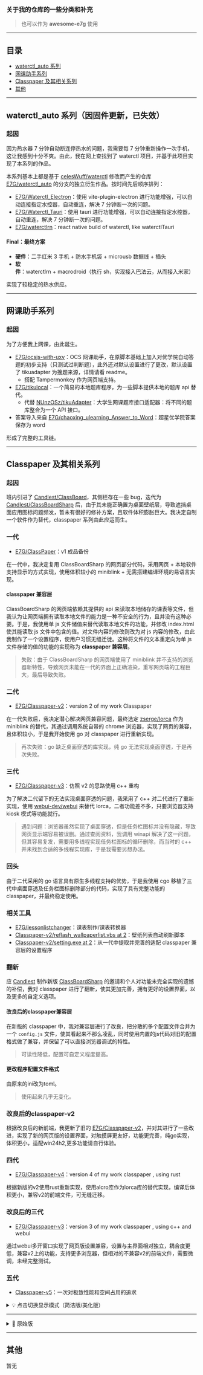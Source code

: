 ### 关于我的仓库的一些分类和补充

> 也可以作为 **awesome-e7g** 使用

---

## 目录

- [waterctl_auto 系列](#waterctl_auto-系列)
- [网课助手系列](#网课助手系列)
- [Classpaper 及其相关系列](#classpaper及其相关系列)
- [其他](#其他)

---

## waterctl_auto 系列（因固件更新，已失效）

### 起因

因为热水器 7 分钟自动断连停热水的问题，我需要每 7 分钟重新操作一次手机，这让我感到十分不爽。由此，我在网上查找到了 waterctl 项目，并基于此项目实现了本系列的作品。

本系列基本上都是基于 [celesWuff/waterctl](https://github.com/celesWuff/waterctl) 修改而产生的仓库 [E7G/waterctl_auto](https://github.com/E7G/waterctl_auto) 的分支的独立衍生作品。按时间先后顺序排列：

- [E7G/Waterctl_Electron](https://github.com/E7G/Waterctl_Electron)：使用 vite-plugin-electron 进行功能增强，可以自动连接指定水控器，自动重连，解决 7 分钟断一次的问题。
- [E7G/Waterctl_Tauri](https://github.com/E7G/Waterctl_Tauri)：使用 tauri 进行功能增强，可以自动连接指定水控器，自动重连，解决 7 分钟断一次的问题。
- [E7G/waterctlrn](https://github.com/E7G/waterctlrn)：react native build of waterctl, like waterctlTauri

#### Final：最终方案

- **硬件**：二手红米 3 手机 + 防水手机袋 + microusb 数据线 + 插头
- **软件**：waterctlrn + macrodroid（执行 sh，实现接入巴法云，从而接入米家）

实现了较稳定的热水供应。

---

## 网课助手系列

### 起因

为了方便我上网课，由此诞生。

- [E7G/ocsjs-with-uxy](https://github.com/E7G/ocsjs-with-uxy)：OCS 网课助手，在原脚本基础上加入对优学院自动答题的初步支持（只测试过判断题），此外还对默认设置进行了更改，默认设置了 tikuadapter 为搜题来源，详情请看 readme。
  - 搭配 Tampermonkey 作为网页端支持。
- [E7G/tikulocal](https://github.com/E7G/tikulocal)：一个简易的本地题库程序，为一些脚本提供本地的题库 api 替代。
  - 代替 [NUnzOSz/tikuAdapter](https://github.com/NUnzOSz/tikuAdapter)：大学生网课题库接口适配器：将不同的题库整合为一个 API 接口。
- 答案导入来自 [E7G/chaoxing_ulearning_Answer_to_Word](https://github.com/E7G/chaoxing_ulearning_Answer_to_Word)：超星优学院答案保存为 word

形成了完整的工具链。

---

## Classpaper 及其相关系列

### 起因

班内引进了 [Candlest/ClassBoard](https://github.com/Candlest/ClassBoard)，其侧栏存在一些 bug，迭代为 [Candlest/ClassBoardSharp](https://github.com/Candlest/ClassBoardSharp) 后，由于其未能正确置为桌面壁纸层，导致遮挡桌面应用图标问题频发，暂未有很好的修补方案，且软件体积膨胀巨大。我决定自制一个软件作为替代，classpaper 系列由此应运而生。

### 一代

- [E7G/ClassPaper](https://github.com/E7G/ClassPaper)：v1 成品备份

在一代中，我决定复用 ClassBoardSharp 的网页部分代码，采用网页 + 本地软件支持显示的方式实现，使用体积较小的 miniblink + 无需搭建编译环境的易语言实现。

#### classpaper 兼容层

ClassBoardSharp 的网页端依赖其提供的 api 来读取本地储存的课表等文件，但我认为让网页端拥有读取本地文件的能力是一种不安全的行为，且并没有这种必要。于是，我使用单 js 文件储值来替代读取本地文件的功能，并修改 index.html 使其能读取 js 文件中包含的值。对文件内容的修改则改为对 js 内容的修改，由此我制作了一个设置程序，使用户习惯无缝迁徙。这种将文件的文本重定向为单 js 文件存储的值的功能的实现称为 **classpaper 兼容层**。

> 失败：由于 ClassBoardSharp 的网页端使用了 miniblink 并不支持的浏览器新特性，导致网页未能在一代的界面上正确渲染，重写网页端的工程巨大，最后导致失败。

### 二代

- [E7G/Classpaper-v2](https://github.com/E7G/Classpaper-v2/tree/old)：version 2 of my work Classpaper

在一代失败后，我决定潜心解决网页兼容问题，最终选定 [zserge/lorca](https://github.com/zserge/lorca) 作为 miniblink 的替代，其通过调用系统自带的 chrome 浏览器，实现了网页的兼容，且体积较小，于是我开始使用 go 对 classpaper 进行重新实现。

> 再次失败：go 缺乏桌面穿透的库实现，纯 go 无法实现桌面穿透，于是再次失败。

### 三代

- [E7G/Classpaper-v3](https://github.com/E7G/Classpaper-v3)：仿照 v2 的思路使用 c++ 重构

为了解决二代留下的无法实现桌面穿透的问题，我采用了 c++ 对二代进行了重新实现，使用 [webui-dev/webui](https://github.com/webui-dev/webui) 来替代 lorca，二者功能差不多，只要浏览器支持 kiosk 模式等功能就行。

> 遇到问题：浏览器虽然实现了桌面穿透，但是任务栏图标并没有隐藏，导致网页显示端容易被误删。通过查阅资料，我调用 winapi 解决了这一问题，但其容易复发，需要用多线程实现任务栏图标的循环删除，而当时的 c++ 并未找到合适的多线程实现库，于是我需要另想办法。

### 回头

由于二代采用的 go 语言具有原生多线程支持的优势，于是我使用 cgo 移植了三代中桌面穿透及任务栏图标删除部分的代码，实现了具有完整功能的 classpaper，并最终稳定使用。

### 相关工具

- [E7G/lessonlistchanger](https://github.com/E7G/lessonlistchanger)：课表制作/课表转换器
- [Classpaper-v2/reflash_wallpaperlist.vbs at 2](https://github.com/E7G/Classpaper-v2/blob/2/reflash_wallpaperlist.vbs)：壁纸列表自动刷新脚本
- [Classpaper-v2/setting.exe at 2](https://github.com/E7G/Classpaper-v2/blob/2/setting.exe)：从一代中提取并完善的适配 classpaper 兼容层的设置程序

### 翻新

应 [Candlest](https://github.com/Candlest) 制作新版 [ClassBoardSharp](https://github.com/Candlest/ClassBoardSharp) 的邀请和个人对功能未完全实现的遗憾的补偿，我对 classpaper 进行了翻新，使其更加完善，拥有更好的设置界面，以及更多的自定义选项。

#### 改良后的classpaper兼容层

在新版的 classpaper 中，我对兼容层进行了改良，把分散的多个配置文件合并为一个 `config.js` 文件，使其看起来不那么凌乱，同时使用内置的js代码对旧的配置格式做了兼容，并保留了可以直接浏览器调试的特性。

> 可读性降低，配置可自定义程度提高。

#### 更改程序配置文件格式

由原来的ini改为toml。

> 使用起来几乎无变化。

### 改良后的classpaper-v2

根据改良后的新前端，我更新了旧的 [E7G/Classpaper-v2](https://github.com/E7G/Classpaper-v2/tree/clean)，并对其进行了一些改进，实现了新的网页版的设置界面，对触摸屏更友好，功能更完善，纯go实现，体积更小，适配win24h2,更多功能请自行体验。

### 四代

- [E7G/Classpaper-v4](https://github.com/E7G/Classpaper-v4)：version 4 of my work classpaper , using rust

根据新版的v2使用rust重新实现，使用alcro库作为lorca库的替代实现，编译后体积更小，兼容v2的前端文件，可无缝迁移。

### 改良后的三代

- [E7G/Classpaper-v3](https://github.com/E7G/Classpaper-v3)：version 3 of my work classpaper , using c++ and webui

通过webui多开窗口实现了网页版设置兼容，设置与主界面相对独立，耦合度更低，兼容v2上的功能，支持更多浏览器，但相对的不兼容v2的前端文件，需要微调，未经完整测试。

### 五代

- [Classpaper-v5](https://github.com/E7G/Classpaper-v5)：一次对极致性能和空间占用的追求

<details closed>
<summary>💡 点击切换显示模式（简洁版/美化版）</summary>

<div align="left">

## 🎨 美化版

> **极致的终点** - [Classpaper-v5](https://github.com/E7G/Classpaper-v5)

---

> 一次对极致性能和空间占用的追求

**反思**

前几代都是作为classboard的后端底层的替代，延续了classboard的一些我认为并不太好的设计，而2、3、4代只是对底层的换语言换方案实现。

也许，我们并不需要一个硕大的浏览器为我们渲染界面，我们也无需考虑跨平台，而winapi的依赖已然引入，为什么不对其加以更多的利用？

**理念**

我需要一个极致的东西：

- 不需要其他花里胡哨的我用不到的功能，全都可以忽略掉，去掉
- 只需要它在那里运作着，默默地提供它的功能，起着它的作用
- 它无需耀眼，无需宣传，它本身足够好，完成了它应尽的责任
- 在我们不需要它的时候它也会悄然消失，就像它不曾存在过一样，像风一般逝去，仅此而已

---

**实现**

> 就这样了，我就这样做了

- **图形渲染**：依赖win自带的gdi实现图形窗口的绘制
- **零依赖**：完全不依赖其他的库，只使用windows提供的api
- **极致轻巧**：一个极小的程序

**性能数据**

```
体积:     40+ KB
CPU:      < 1%
内存:     < 1.5 MB
磁盘写入: 0.1 MB (稳定)
```

<div align="center">

![Classpaper-v5 实际运行效果](screenshots/v5.png)

*40KB的极致：零依赖、零闪烁、零设置*

</div>

**特性**

- ✨ 无闪烁
- ⚙️ 无设置
- 🗂️ 托盘便是控制中心
- 🔍 查找式实现json的解析
- 📦 无依赖，实则轻巧

---

**收官**

就这样吧，作为classpaper的收官之作，为其画上了完美的句号。

实现了其立项以来的我所有的想法：

- 极致的轻巧，而不笨拙
- 优美的界面
- 极高的可定制性（暂未完成）

虽然还不稳定，但正如其classpaper的实际含义：

> **all about a class，light like a paper, and draw like a paper.**

</div>

</details>

---

<details closed>
<summary>📄 原始版</summary>

![Classpaper-v5 实际运行效果](screenshots/v5.png)

*40KB的极致：零依赖、零闪烁、零设置*

仔细想想，前几代都是作为classboard的后端底层的替代，延续了classboard的一些我认为并不太好的设计，而2、3、4代只是对底层的换语言换方案实现，也许，我们并不需要一个硕大的浏览器为我们渲染界面，我们也无需考虑跨平台，而winapi的依赖已然引入，为什么不对其加以更多的利用，我需要一个极致的东西，不需要其他花里胡哨的我用不到的功能，全都可以忽略掉，去掉，我只需要它在那里运作着，默默地提供它的功能，起着它的作用，它无需耀眼，无需宣传，它本身足够好，完成了它应尽的责任，在我们不需要它的时候它也会悄然消失，就像它不曾存在过一样，像风一般逝去，仅此而已。

也许吧，就这样了，我就这样做了，它依赖win自带的gdi实现图形窗口的绘制，完全不依赖其他的库，只使用windows提供的api，一个极小的程序，体积只有40多kb，cpu占用不超1%，内存占用不到1.5mb，磁盘写入稳定0.1mb，无闪烁，无设置，托盘便是控制中心，查找式实现json的解析，不稳定，实则极致，无依赖，实则轻巧。就这样吧，作为classpaper的收官之作，为其画上了完美的句号，实现了其立项以来的我所有的想法，极致的轻巧，而不笨拙，优美的界面，极高的可定制性（暂未完成），虽然还不稳定，但正如其classpaper的实际含义，all about a class，light like a paper, and draw like a paper.

</details>

---

## 其他

暂无
